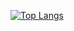 [![Top Langs](https://github-readme-stats.vercel.app/api/top-langs/?username=yonghap&layout=compact)](https://github.com/yonghap) 
